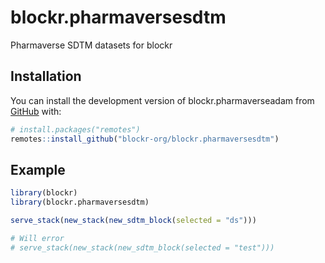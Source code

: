 <!-- badges: start -->
<!-- badges: end -->

# blockr.pharmaversesdtm

Pharmaverse SDTM datasets for blockr

## Installation

You can install the development version of blockr.pharmaverseadam from [GitHub](https://github.com/) with:

```r
# install.packages("remotes")
remotes::install_github("blockr-org/blockr.pharmaversesdtm")
```

## Example

```r
library(blockr)
library(blockr.pharmaversesdtm)

serve_stack(new_stack(new_sdtm_block(selected = "ds")))

# Will error
# serve_stack(new_stack(new_sdtm_block(selected = "test")))
```

